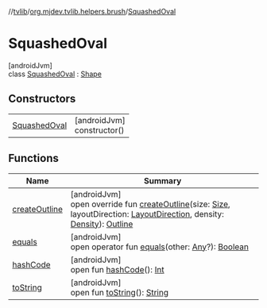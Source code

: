 //[tvlib](../../../index.md)/[org.mjdev.tvlib.helpers.brush](../index.md)/[SquashedOval](index.md)

# SquashedOval

[androidJvm]\
class [SquashedOval](index.md) : [Shape](https://developer.android.com/reference/kotlin/androidx/compose/ui/graphics/Shape.html)

## Constructors

| | |
|---|---|
| [SquashedOval](-squashed-oval.md) | [androidJvm]<br>constructor() |

## Functions

| Name | Summary |
|---|---|
| [createOutline](create-outline.md) | [androidJvm]<br>open override fun [createOutline](create-outline.md)(size: [Size](https://developer.android.com/reference/kotlin/androidx/compose/ui/geometry/Size.html), layoutDirection: [LayoutDirection](https://developer.android.com/reference/kotlin/androidx/compose/ui/unit/LayoutDirection.html), density: [Density](https://developer.android.com/reference/kotlin/androidx/compose/ui/unit/Density.html)): [Outline](https://developer.android.com/reference/kotlin/androidx/compose/ui/graphics/Outline.html) |
| [equals](../../org.mjdev.tvlib.webscrapper.select/-element-not-found-exception/index.md#585090901%2FFunctions%2F-1596939238) | [androidJvm]<br>open operator fun [equals](../../org.mjdev.tvlib.webscrapper.select/-element-not-found-exception/index.md#585090901%2FFunctions%2F-1596939238)(other: [Any](https://kotlinlang.org/api/latest/jvm/stdlib/kotlin/-any/index.html)?): [Boolean](https://kotlinlang.org/api/latest/jvm/stdlib/kotlin/-boolean/index.html) |
| [hashCode](../../org.mjdev.tvlib.webscrapper.select/-element-not-found-exception/index.md#1794629105%2FFunctions%2F-1596939238) | [androidJvm]<br>open fun [hashCode](../../org.mjdev.tvlib.webscrapper.select/-element-not-found-exception/index.md#1794629105%2FFunctions%2F-1596939238)(): [Int](https://kotlinlang.org/api/latest/jvm/stdlib/kotlin/-int/index.html) |
| [toString](../../org.mjdev.tvlib.webscrapper.select/-element-not-found-exception/index.md#1616463040%2FFunctions%2F-1596939238) | [androidJvm]<br>open fun [toString](../../org.mjdev.tvlib.webscrapper.select/-element-not-found-exception/index.md#1616463040%2FFunctions%2F-1596939238)(): [String](https://kotlinlang.org/api/latest/jvm/stdlib/kotlin/-string/index.html) |
